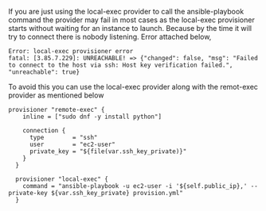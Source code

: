 
If you are just using the local-exec provider to call the ansible-playbook command the provider may fail in most cases as the local-exec provisioner starts without waiting for an instance to launch. Because by the time it will try to connect there is nobody listening. Error attached below,

```
Error: local-exec provisioner error
fatal: [3.85.7.229]: UNREACHABLE! => {"changed": false, "msg": "Failed to connect to the host via ssh: Host key verification failed.", "unreachable": true}
```
To avoid this you can use the local-exec provider along with the remot-exec provider as mentioned below

```
provisioner "remote-exec" {
    inline = ["sudo dnf -y install python"]

    connection {
      type        = "ssh"
      user        = "ec2-user"
      private_key = "${file(var.ssh_key_private)}"
    }
  }

  provisioner "local-exec" {
    command = "ansible-playbook -u ec2-user -i '${self.public_ip},' --private-key ${var.ssh_key_private} provision.yml" 
  }
  ```
  
